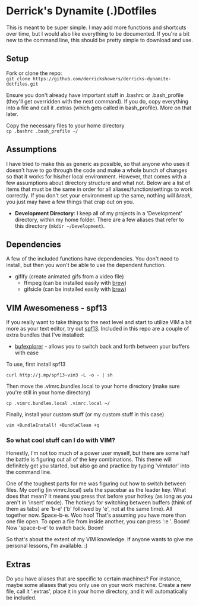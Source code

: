 # Derrick's Dynamite (.)Dotfiles

This is meant to be super simple. I may add more functions and shortcuts over
time, but I would also like everything to be documented. If you're a bit new to
the command line, this should be pretty simple to download and use.

## Setup

Fork or clone the repo:  
`git clone https://github.com/derrickshowers/derricks-dynamite-dotfiles.git`

Ensure you don't already have important stuff in .bashrc or .bash_profile
(they'll get overridden with the next command). If you do, copy everything into
a file and call it .extras (which gets called in bash_profile). More on that
later.  

Copy the necessary files to your home directory  
`cp .bashrc .bash_profile ~/`


## Assumptions

I have tried to make this as generic as possible, so that anyone who uses it
doesn't have to go through the code and make a whole bunch of changes so that
it works for his/her local environment. However, that comes with a few
assumptions about directory structure and what not. Below are a list of items
that must be the same in order for all aliases/function/settings to work
correctly. If you don't set your environment up the same, nothing will *break*,
you just may have a few things that crap out on you.

* **Development Directory**: I keep all of my projects in a 'Development'
  directory, within my home folder. There are a few aliases that refer to this
  directory (`mkdir ~/Development`).


## Dependencies

A few of the included functions have dependencies. You don't need to install,
but then you won't be able to use the dependent function.

* gifify (create animated gifs from a video file)
  * ffmpeg (can be installed easily with [brew](http://brew.sh/))
  * gifsicle (can be installed easily with [brew](http://brew.sh/))


## VIM Awesomeness - spf13

If you really want to take things to the next level and start to utilize VIM a
bit more as your text editor, try out [spf13](http://vim.spf13.com/). Included
in this repo are a couple of extra bundles that I've installed:

* [bufexplorer](https://github.com/jlanzarotta/bufexplorer) - allows you to
  switch back and forth between your buffers with ease

To use, first install spf13
        
    curl http://j.mp/spf13-vim3 -L -o - | sh

Then move the .vimrc.bundles.local to your home directory (make sure you're
still in your home directory)
        
    cp .vimrc.bundles.local .vimrc.local ~/

Finally, install your custom stuff (or my custom stuff in this case)

    vim +BundleInstall! +BundleClean +q

### So what cool stuff can I do with VIM?

Honestly, I'm not too much of a power user myself, but there are some
half the battle is figuring out all of the key combinations. This theme will
definitely get you started, but also go and practice by typing 'vimtutor' into
the command line.

One of the toughest parts for me was figuring out how to switch between files.
My config (in vimrc.local) sets the spacebar as the leader key. What does that
mean? It means you press that before your hotkey (as long as you aren't in
'insert' mode). The hotkeys for switching between buffers (think of them as
tabs) are 'b-e' ('b' followed by 'e', not at the same time). All together now.
Space-b-e. Woo hoo! That's assuming you have more than one file open. To open a
file from inside another, you can press ':e <filename>'. Boom! Now 'space-b-e'
to switch back. Boom!

So that's about the extent of my VIM knowledge. If anyone wants to give me
personal lessons, I'm available. :)

## Extras

Do you have aliases that are specific to certain machines? For instance, maybe
some aliases that you only use on your work machine. Create a new file, call it
'.extras', place it in your home directory, and it will automatically be
included.
